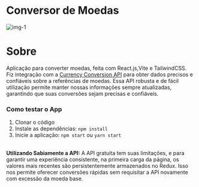 # Conversor de Moedas

<div>
  <img alt="img-1" src="https://i.imgur.com/50ATCIs.png" />
</div>

# Sobre

Aplicação para converter moedas, feita com React.js,Vite e TailwindCSS. Fiz integração com a [Currency Conversion API](https://currencyapi.com/) para obter dados precisos e confiáveis sobre a referências de moedas. Essa API robusta e de fácil utilização permite manter nossas informações sempre atualizadas, garantindo que suas conversões sejam precisas e confiáveis.

### Como testar o App

1. Clonar o código
   <br />
2. Instale as dependências: `npm install`
   <br />
3. Inicie a aplicação: `npm start` ou `yarn start`

<br />
<b>Utilizando Sabiamente a API:</b> 
A API gratuita tem suas limitações, e para garantir uma experiência consistente, na primeira carga da página, os valores mais recentes são persistentemente armazenados no Redux. Isso nos permite oferecer conversões rápidas sem requisitar a API novamente com excessão da moeda base.
